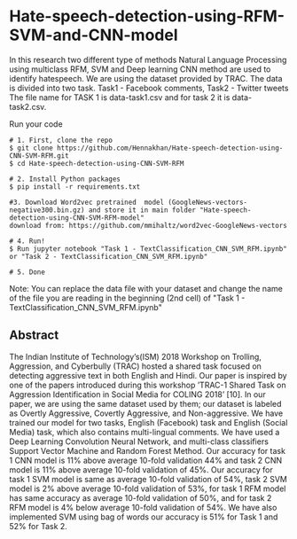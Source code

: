 # Hate-speech-detection-using-RFM-SVM-and-CNN-model
In this research two different type of methods Natural Language Processing using multiclass RFM, SVM and Deep learning CNN method are used to identify hatespeech.
We are using the dataset provided by TRAC. The data is divided into two task. Task1 - Facebook comments, Task2 - Twitter tweets
The file name for TASK 1 is data-task1.csv and for task 2 it is data-task2.csv.

Run your code 

```shell
# 1. First, clone the repo
$ git clone https://github.com/Hennakhan/Hate-speech-detection-using-CNN-SVM-RFM.git
$ cd Hate-speech-detection-using-CNN-SVM-RFM

# 2. Install Python packages
$ pip install -r requirements.txt

#3. Download Word2vec pretrained  model (GoogleNews-vectors-negative300.bin.gz) and store it in main folder "Hate-speech-detection-using-CNN-SVM-RFM-model"
download from: https://github.com/mmihaltz/word2vec-GoogleNews-vectors

# 4. Run!
$ Run jupyter notebook "Task 1 - TextClassification_CNN_SVM_RFM.ipynb" or "Task 2 - TextClassification_CNN_SVM_RFM.ipynb"

# 5. Done
```

Note: You can replace the data file with your dataset and change the name of the file you are reading in the beginning (2nd cell) of "Task 1 - TextClassification_CNN_SVM_RFM.ipynb"

## Abstract
The Indian Institute of Technology’s(ISM) 2018 Workshop on Trolling, Aggression, and Cyberbully (TRAC) hosted a shared task focused on detecting aggressive text in both English and
Hindi. Our paper is inspired by one of the papers introduced during this workshop ’TRAC-1
Shared Task on Aggression Identification in Social Media for COLING 2018’ [10]. In our paper,
we are using the same dataset used by them; our dataset is labeled as Overtly Aggressive, Covertly
Aggressive, and Non-aggressive. We have trained our model for two tasks, English (Facebook)
task and English (Social Media) task, which also contains multi-lingual comments. We have used
a Deep Learning Convolution Neural Network, and multi-class classifiers Support Vector Machine
and Random Forest Method. Our accuracy for task 1 CNN model is 11% above average 10-fold
validation 44% and task 2 CNN model is 11% above average 10-fold validation of 45%. Our
accuracy for task 1 SVM model is same as average 10-fold validation of 54%, task 2 SVM model is
2% above average 10-fold validation of 53%, for task 1 RFM model has same accuracy as average
10-fold validation of 50%, and for task 2 RFM model is 4% below average 10-fold validation of
54%. We have also implemented SVM using bag of words our accuracy is 51% for Task 1 and
52% for Task 2.
